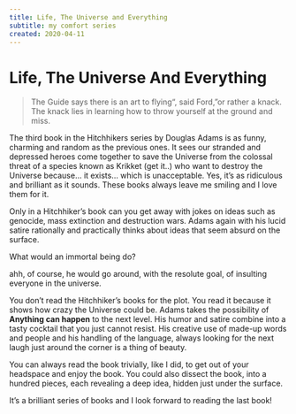 ```yaml
---
title: Life, The Universe and Everything
subtitle: my comfort series
created: 2020-04-11
---
```

# Life, The Universe And Everything

> The Guide says there is an art to flying“, said Ford,”or rather a knack. The
> knack lies in learning how to throw yourself at the ground and miss.

The third book in the Hitchhikers series by Douglas Adams is as funny, charming
and random as the previous ones. It sees our stranded and depressed heroes come
together to save the Universe from the colossal threat of a species known as
Krikket (get it..) who want to destroy the Universe because… it exists… which
is unacceptable. Yes, it’s as ridiculous and brilliant as it sounds. These
books always leave me smiling and I love them for it.

Only in a Hitchhiker’s book can you get away with jokes on ideas such as
genocide, mass extinction and destruction wars. Adams again with his lucid
satire rationally and practically thinks about ideas that seem absurd on the
surface.

What would an immortal being do?

ahh, of course, he would go around, with the resolute goal, of insulting
everyone in the universe.

You don’t read the Hitchhiker’s books for the plot. You read it because it
shows how crazy the Universe could be. Adams takes the possibility of
**Anything can happen** to the next level. His humor and satire combine into a
tasty cocktail that you just cannot resist. His creative use of made-up words
and people and his handling of the language, always looking for the next laugh
just around the corner is a thing of beauty.

You can always read the book trivially, like I did, to get out of your
headspace and enjoy the book. You could also dissect the book, into a hundred
pieces, each revealing a deep idea, hidden just under the surface.

It’s a brilliant series of books and I look forward to reading the last book!
